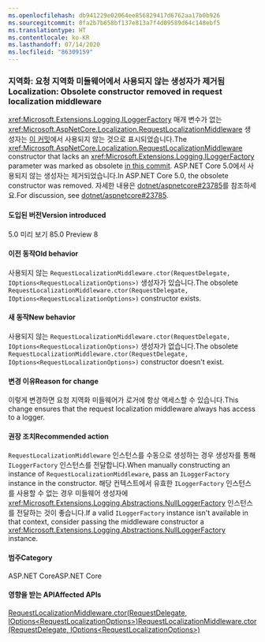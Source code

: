 ```yaml
---
ms.openlocfilehash: db941229e02064ee856829417d6762aa17b0b926
ms.sourcegitcommit: 0fa2b7b658bf137e813a7f4d09589d64c148ebf5
ms.translationtype: HT
ms.contentlocale: ko-KR
ms.lasthandoff: 07/14/2020
ms.locfileid: "86309159"
---
```

### <a name="localization-obsolete-constructor-removed-in-request-localization-middleware"></a><span data-ttu-id="9c301-101">지역화: 요청 지역화 미들웨어에서 사용되지 않는 생성자가 제거됨</span><span class="sxs-lookup"><span data-stu-id="9c301-101">Localization: Obsolete constructor removed in request localization middleware</span></span>

<span data-ttu-id="9c301-102"><xref:Microsoft.Extensions.Logging.ILoggerFactory> 매개 변수가 없는 <xref:Microsoft.AspNetCore.Localization.RequestLocalizationMiddleware> 생성자는 [이 커밋](https://github.com/dotnet/aspnetcore/commit/ba8c6ccf6fd3eeb7fc42a159d362b15eae4fb3a0)에서 사용되지 않는 것으로 표시되었습니다.</span><span class="sxs-lookup"><span data-stu-id="9c301-102">The <xref:Microsoft.AspNetCore.Localization.RequestLocalizationMiddleware> constructor that lacks an <xref:Microsoft.Extensions.Logging.ILoggerFactory> parameter was marked as obsolete [in this commit](https://github.com/dotnet/aspnetcore/commit/ba8c6ccf6fd3eeb7fc42a159d362b15eae4fb3a0).</span></span> <span data-ttu-id="9c301-103">ASP.NET Core 5.0에서 사용되지 않는 생성자는 제거되었습니다.</span><span class="sxs-lookup"><span data-stu-id="9c301-103">In ASP.NET Core 5.0, the obsolete constructor was removed.</span></span> <span data-ttu-id="9c301-104">자세한 내용은 [dotnet/aspnetcore#23785](https://github.com/dotnet/aspnetcore/issues/23785)를 참조하세요.</span><span class="sxs-lookup"><span data-stu-id="9c301-104">For discussion, see [dotnet/aspnetcore#23785](https://github.com/dotnet/aspnetcore/issues/23785).</span></span>

#### <a name="version-introduced"></a><span data-ttu-id="9c301-105">도입된 버전</span><span class="sxs-lookup"><span data-stu-id="9c301-105">Version introduced</span></span>

<span data-ttu-id="9c301-106">5.0 미리 보기 8</span><span class="sxs-lookup"><span data-stu-id="9c301-106">5.0 Preview 8</span></span>

#### <a name="old-behavior"></a><span data-ttu-id="9c301-107">이전 동작</span><span class="sxs-lookup"><span data-stu-id="9c301-107">Old behavior</span></span>

<span data-ttu-id="9c301-108">사용되지 않는 `RequestLocalizationMiddleware.ctor(RequestDelegate, IOptions<RequestLocalizationOptions>)` 생성자가 있습니다.</span><span class="sxs-lookup"><span data-stu-id="9c301-108">The obsolete `RequestLocalizationMiddleware.ctor(RequestDelegate, IOptions<RequestLocalizationOptions>)` constructor exists.</span></span>

#### <a name="new-behavior"></a><span data-ttu-id="9c301-109">새 동작</span><span class="sxs-lookup"><span data-stu-id="9c301-109">New behavior</span></span>

<span data-ttu-id="9c301-110">사용되지 않는 `RequestLocalizationMiddleware.ctor(RequestDelegate, IOptions<RequestLocalizationOptions>)` 생성자가 없습니다.</span><span class="sxs-lookup"><span data-stu-id="9c301-110">The obsolete `RequestLocalizationMiddleware.ctor(RequestDelegate, IOptions<RequestLocalizationOptions>)` constructor doesn't exist.</span></span>

#### <a name="reason-for-change"></a><span data-ttu-id="9c301-111">변경 이유</span><span class="sxs-lookup"><span data-stu-id="9c301-111">Reason for change</span></span>

<span data-ttu-id="9c301-112">이렇게 변경하면 요청 지역화 미들웨어가 로거에 항상 액세스할 수 있습니다.</span><span class="sxs-lookup"><span data-stu-id="9c301-112">This change ensures that the request localization middleware always has access to a logger.</span></span>

#### <a name="recommended-action"></a><span data-ttu-id="9c301-113">권장 조치</span><span class="sxs-lookup"><span data-stu-id="9c301-113">Recommended action</span></span>

<span data-ttu-id="9c301-114">`RequestLocalizationMiddleware` 인스턴스를 수동으로 생성하는 경우 생성자를 통해 `ILoggerFactory` 인스턴스를 전달합니다.</span><span class="sxs-lookup"><span data-stu-id="9c301-114">When manually constructing an instance of `RequestLocalizationMiddleware`, pass an `ILoggerFactory` instance in the constructor.</span></span> <span data-ttu-id="9c301-115">해당 컨텍스트에서 유효한 `ILoggerFactory` 인스턴스를 사용할 수 없는 경우 미들웨어 생성자에 <xref:Microsoft.Extensions.Logging.Abstractions.NullLoggerFactory> 인스턴스를 전달하는 것이 좋습니다.</span><span class="sxs-lookup"><span data-stu-id="9c301-115">If a valid `ILoggerFactory` instance isn't available in that context, consider passing the middleware constructor a <xref:Microsoft.Extensions.Logging.Abstractions.NullLoggerFactory> instance.</span></span>

#### <a name="category"></a><span data-ttu-id="9c301-116">범주</span><span class="sxs-lookup"><span data-stu-id="9c301-116">Category</span></span>

<span data-ttu-id="9c301-117">ASP.NET Core</span><span class="sxs-lookup"><span data-stu-id="9c301-117">ASP.NET Core</span></span>

#### <a name="affected-apis"></a><span data-ttu-id="9c301-118">영향을 받는 API</span><span class="sxs-lookup"><span data-stu-id="9c301-118">Affected APIs</span></span>

[<span data-ttu-id="9c301-119">RequestLocalizationMiddleware.ctor(RequestDelegate, IOptions\<RequestLocalizationOptions>)</span><span class="sxs-lookup"><span data-stu-id="9c301-119">RequestLocalizationMiddleware.ctor(RequestDelegate, IOptions\<RequestLocalizationOptions>)</span></span>](/dotnet/api/microsoft.aspnetcore.localization.requestlocalizationmiddleware.-ctor?view=aspnetcore-3.1#Microsoft_AspNetCore_Localization_RequestLocalizationMiddleware__ctor_Microsoft_AspNetCore_Http_RequestDelegate_Microsoft_Extensions_Options_IOptions_Microsoft_AspNetCore_Builder_RequestLocalizationOptions__)

<!--

#### Affected APIs

`M:Microsoft.AspNetCore.Localization.RequestLocalizationMiddleware.#ctor(Microsoft.AspNetCore.Http.RequestDelegate,Microsoft.Extensions.Options.IOptions{Microsoft.AspNetCore.Builder.RequestLocalizationOptions})`

-->
